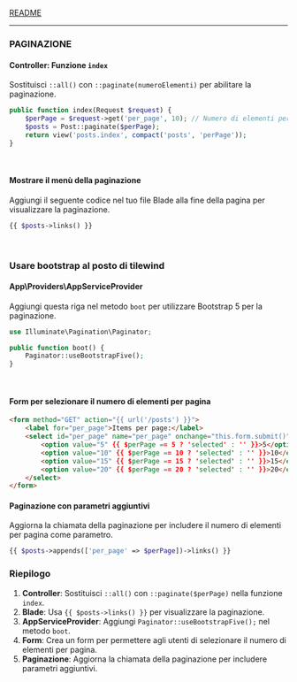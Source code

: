 [README](../README.md)<br>

---

### PAGINAZIONE

#### Controller: Funzione `index`

Sostituisci `::all()` con `::paginate(numeroElementi)` per abilitare la paginazione.

```php
public function index(Request $request) {
    $perPage = $request->get('per_page', 10); // Numero di elementi per pagina, predefinito a 10
    $posts = Post::paginate($perPage);
    return view('posts.index', compact('posts', 'perPage'));
}
```
<br>

#### Mostrare il menù della paginazione

Aggiungi il seguente codice nel tuo file Blade alla fine della pagina per visualizzare la paginazione.

```php
{{ $posts->links() }}
```
<br>

### Usare bootstrap al posto di tilewind
#### App\Providers\AppServiceProvider

Aggiungi questa riga nel metodo `boot` per utilizzare Bootstrap 5 per la paginazione.

```php
use Illuminate\Pagination\Paginator;

public function boot() {
    Paginator::useBootstrapFive();
}
```
<br>

#### Form per selezionare il numero di elementi per pagina

```html
<form method="GET" action="{{ url('/posts') }}">
    <label for="per_page">Items per page:</label>
    <select id="per_page" name="per_page" onchange="this.form.submit()">
        <option value="5" {{ $perPage == 5 ? 'selected' : '' }}>5</option>
        <option value="10" {{ $perPage == 10 ? 'selected' : '' }}>10</option>
        <option value="15" {{ $perPage == 15 ? 'selected' : '' }}>15</option>
        <option value="20" {{ $perPage == 20 ? 'selected' : '' }}>20</option>
    </select>
</form>
```

#### Paginazione con parametri aggiuntivi

Aggiorna la chiamata della paginazione per includere il numero di elementi per pagina come parametro.

```php
{{ $posts->appends(['per_page' => $perPage])->links() }}
```

### Riepilogo

1. **Controller**: Sostituisci `::all()` con `::paginate($perPage)` nella funzione `index`.
2. **Blade**: Usa `{{ $posts->links() }}` per visualizzare la paginazione.
3. **AppServiceProvider**: Aggiungi `Paginator::useBootstrapFive();` nel metodo `boot`.
4. **Form**: Crea un form per permettere agli utenti di selezionare il numero di elementi per pagina.
5. **Paginazione**: Aggiorna la chiamata della paginazione per includere parametri aggiuntivi.